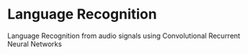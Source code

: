 # Language Recognition
Language Recognition from audio signals using Convolutional Recurrent Neural Networks
